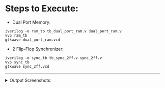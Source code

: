 # Steps to Execute:

* Dual Port Memory:
```
iverilog -o ram_tb tb_dual_port_ram.v dual_port_ram.v
vvp ram_tb
gtkwave dual_port_ram.vcd
```
* 2 Flip-Flop Synchronizer:
```
iverilog -o sync_tb tb_sync_2ff.v sync_2ff.v
vvp sync_tb
gtkwave sync_2ff.vcd
```
---
<details>
  <summary>Output Screenshots: </summary>
  
  ### Dual-port Memory Module:

  ![image](https://github.com/user-attachments/assets/bbee1a02-069b-4523-8410-256fe5ebff2d)

  ### 2 Flip-Flop Synchronizer:

  ![image](https://github.com/user-attachments/assets/bbcb0696-bcce-4bc4-be29-1ea6996a9b7b)
  
</details>

